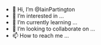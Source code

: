 - 👋 Hi, I’m @IainPartington
- 👀 I’m interested in ...
- 🌱 I’m currently learning ...
- 💞️ I’m looking to collaborate on ...
- 📫 How to reach me ...

<!---
IainPartington/IainPartington is a ✨ special ✨ repository because its `README.md` (this file) appears on your GitHub profile.
You can click the Preview link to take a look at your changes.
--->
